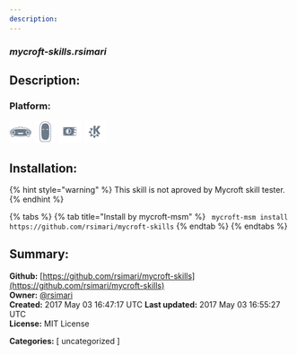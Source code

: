 ```yaml
---
description: 
---
```


### _mycroft-skills.rsimari_  
## Description:  
  
  
  
### Platform:  
 ![Mark I](../.gitbook/assets/mark-1-icon.png)  ![Mark II](../.gitbook/assets/mark-2-icon.png)  ![Picroft](../.gitbook/assets/picroft-icon.png)  ![plasmoid](../.gitbook/assets/kde.png)   
## Installation:  
{% hint style="warning" %}
This skill is not aproved by Mycroft skill tester.
{% endhint %}
    
{% tabs %}
{% tab title="Install by mycroft-msm" %}
``` mycroft-msm install https://github.com/rsimari/mycroft-skills```
{% endtab %}
  {% endtabs %}
    
## Summary:  
**Github:** [https://github.com/rsimari/mycroft-skills](https://github.com/rsimari/mycroft-skills)  
**Owner:** [@rsimari](https://github.com/rsimari)  
**Created:** 2017 May 03 16:47:17 UTC  **Last updated:** 2017 May 03 16:55:27 UTC  
**License:** MIT License  
  
**Categories:** [ uncategorized ]   
